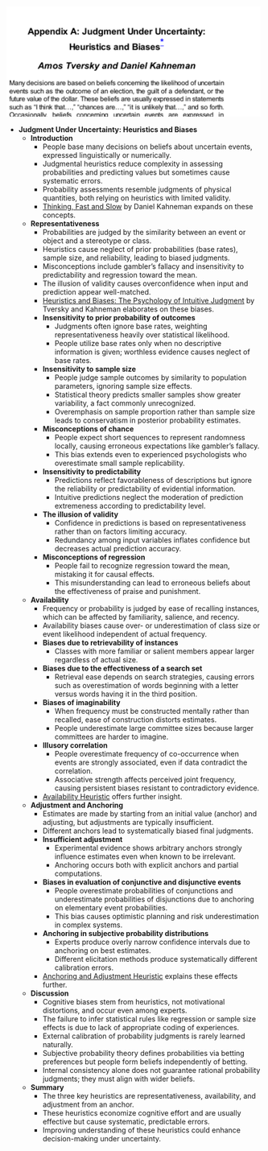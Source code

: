 ![apxA-uncertainty-TFaS](apxA-uncertainty-TFaS.best.png)

- **Judgment Under Uncertainty: Heuristics and Biases**
  - **Introduction**
    - People base many decisions on beliefs about uncertain events, expressed linguistically or numerically.
    - Judgmental heuristics reduce complexity in assessing probabilities and predicting values but sometimes cause systematic errors.
    - Probability assessments resemble judgments of physical quantities, both relying on heuristics with limited validity.
    - [Thinking, Fast and Slow](https://en.wikipedia.org/wiki/Thinking,_Fast_and_Slow) by Daniel Kahneman expands on these concepts.
  - **Representativeness**
    - Probabilities are judged by the similarity between an event or object and a stereotype or class.
    - Heuristics cause neglect of prior probabilities (base rates), sample size, and reliability, leading to biased judgments.
    - Misconceptions include gambler’s fallacy and insensitivity to predictability and regression toward the mean.
    - The illusion of validity causes overconfidence when input and prediction appear well-matched.
    - [Heuristics and Biases: The Psychology of Intuitive Judgment](https://books.google.com/books?id=BAA9AgAAQBAJ) by Tversky and Kahneman elaborates on these biases.
    - **Insensitivity to prior probability of outcomes**
      - Judgments often ignore base rates, weighting representativeness heavily over statistical likelihood.
      - People utilize base rates only when no descriptive information is given; worthless evidence causes neglect of base rates.
    - **Insensitivity to sample size**
      - People judge sample outcomes by similarity to population parameters, ignoring sample size effects.
      - Statistical theory predicts smaller samples show greater variability, a fact commonly unrecognized.
      - Overemphasis on sample proportion rather than sample size leads to conservatism in posterior probability estimates.
    - **Misconceptions of chance**
      - People expect short sequences to represent randomness locally, causing erroneous expectations like gambler’s fallacy.
      - This bias extends even to experienced psychologists who overestimate small sample replicability.
    - **Insensitivity to predictability**
      - Predictions reflect favorableness of descriptions but ignore the reliability or predictability of evidential information.
      - Intuitive predictions neglect the moderation of prediction extremeness according to predictability level.
    - **The illusion of validity**
      - Confidence in predictions is based on representativeness rather than on factors limiting accuracy.
      - Redundancy among input variables inflates confidence but decreases actual prediction accuracy.
    - **Misconceptions of regression**
      - People fail to recognize regression toward the mean, mistaking it for causal effects.
      - This misunderstanding can lead to erroneous beliefs about the effectiveness of praise and punishment.
  - **Availability**
    - Frequency or probability is judged by ease of recalling instances, which can be affected by familiarity, salience, and recency.
    - Availability biases cause over- or underestimation of class size or event likelihood independent of actual frequency.
    - **Biases due to retrievability of instances**
      - Classes with more familiar or salient members appear larger regardless of actual size.
    - **Biases due to the effectiveness of a search set**
      - Retrieval ease depends on search strategies, causing errors such as overestimation of words beginning with a letter versus words having it in the third position.
    - **Biases of imaginability**
      - When frequency must be constructed mentally rather than recalled, ease of construction distorts estimates.
      - People underestimate large committee sizes because larger committees are harder to imagine.
    - **Illusory correlation**
      - People overestimate frequency of co-occurrence when events are strongly associated, even if data contradict the correlation.
      - Associative strength affects perceived joint frequency, causing persistent biases resistant to contradictory evidence.
    - [Availability Heuristic](https://en.wikipedia.org/wiki/Availability_heuristic) offers further insight.
  - **Adjustment and Anchoring**
    - Estimates are made by starting from an initial value (anchor) and adjusting, but adjustments are typically insufficient.
    - Different anchors lead to systematically biased final judgments.
    - **Insufficient adjustment**
      - Experimental evidence shows arbitrary anchors strongly influence estimates even when known to be irrelevant.
      - Anchoring occurs both with explicit anchors and partial computations.
    - **Biases in evaluation of conjunctive and disjunctive events**
      - People overestimate probabilities of conjunctions and underestimate probabilities of disjunctions due to anchoring on elementary event probabilities.
      - This bias causes optimistic planning and risk underestimation in complex systems.
    - **Anchoring in subjective probability distributions**
      - Experts produce overly narrow confidence intervals due to anchoring on best estimates.
      - Different elicitation methods produce systematically different calibration errors.
    - [Anchoring and Adjustment Heuristic](https://en.wikipedia.org/wiki/Anchoring) explains these effects further.
  - **Discussion**
    - Cognitive biases stem from heuristics, not motivational distortions, and occur even among experts.
    - The failure to infer statistical rules like regression or sample size effects is due to lack of appropriate coding of experiences.
    - External calibration of probability judgments is rarely learned naturally.
    - Subjective probability theory defines probabilities via betting preferences but people form beliefs independently of betting.
    - Internal consistency alone does not guarantee rational probability judgments; they must align with wider beliefs.
  - **Summary**
    - The three key heuristics are representativeness, availability, and adjustment from an anchor.
    - These heuristics economize cognitive effort and are usually effective but cause systematic, predictable errors.
    - Improving understanding of these heuristics could enhance decision-making under uncertainty.
